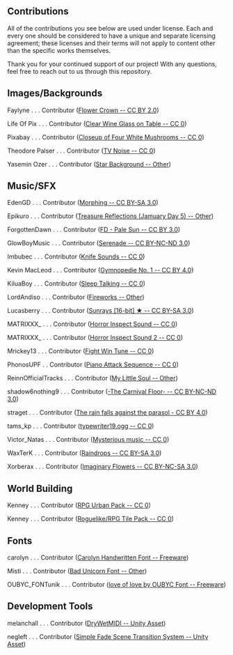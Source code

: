 ## Contributions

All of the contributions you see below are used under license. Each and every one should be considered to have a unique and separate licensing agreement; these licenses and their terms will not apply to content other than the specific works themselves.

Thank you for your continued support of our project! With any questions, feel free to reach out to us through this repository.

## Images/Backgrounds
Faylyne . . . Contributor ([Flower Crown -- CC BY 2.0](https://www.flickr.com/photos/bellafaye8/10918036363))

Life Of Pix . . . Contributor ([Clear Wine Glass on Table -- CC 0](https://www.pexels.com/photo/clear-wine-glass-on-table-67468/))

Pixabay . . . Contributor ([Closeup of Four White Mushrooms -- CC 0](https://www.pexels.com/photo/forest-fungus-landscape-moss-361186/))

Theodore Palser . . . Contributor ([TV Noise -- CC 0](https://www.publicdomainpictures.net/en/view-image.php?image=201932&picture=tv-noise))

Yasemin Ozer . . . Contributor ([Star Background -- Other](https://media.discordapp.net/attachments/549295098387628032/1070555543162331156/silhouette20opening.mov))

## Music/SFX
EdenGD . . . Contributor ([Morphing -- CC BY-SA 3.0](https://www.newgrounds.com/audio/listen/1183064))

Epikuro . . . Contributor ([Treasure Reflections (Jamuary Day 5) -- Other](https://www.newgrounds.com/audio/listen/1185201))

ForgottenDawn . . . Contributor ([FD - Pale Sun -- CC BY 3.0](https://www.newgrounds.com/audio/listen/1182608))

GlowBoyMusic . . . Contributor ([Serenade -- CC BY-NC-ND 3.0](https://www.newgrounds.com/audio/listen/1110611))

Imbubec . . . Contributor ([Knife Sounds -- CC 0](https://freesound.org/people/lmbubec/packs/7460/))

Kevin MacLeod . . . Contributor ([Gymnopedie No. 1 -- CC BY 4.0](https://www.youtube.com/watch?v=YlTQSg4so8k))

KiluaBoy . . . Contributor ([Sleep Talking -- CC 0](https://freesound.org/people/KiluaBoy/sounds/431819/))

LordAndiso . . . Contributor ([Fireworks -- Other](https://www.newgrounds.com/audio/listen/1160376))

Lucasberry . . . Contributor ([Sunrays [16-bit] ★ -- CC BY-SA 3.0](https://www.newgrounds.com/audio/listen/1178830))

MATRIXXX_ . . . Contributor ([Horror Inspect Sound -- CC 0](https://freesound.org/people/MATRIXXX_/sounds/657947/))

MATRIXXX_ . . . Contributor ([Horror Inspect Sound 2 -- CC 0](https://freesound.org/people/MATRIXXX_/sounds/657946/))

Mrickey13 . . . Contributor ([Fight Win Tune -- CC 0](https://freesound.org/people/mrickey13/sounds/518855/))

PhonosUPF . . Contributor ([Piano Attack Sequence -- CC 0](https://freesound.org/people/PhonosUPF/sounds/488775/))

ReinnOfficialTracks . . . Contributor ([My Little Soul -- Other](https://www.newgrounds.com/audio/listen/1035875))

shadow6nothing9 . . . Contributor ([-The Carnival Floor- -- CC BY-NC-ND 3.0](https://www.newgrounds.com/audio/listen/279237))

straget . . . Contributor ([The rain falls against the parasol - CC BY 4.0](https://freesound.org/people/straget/sounds/531947/))

tams_kp . . . Contributor ([typewriter19.ogg -- CC 0](https://freesound.org/people/tams_kp/sounds/43559/))

Victor_Natas . . . Contributor ([Mysterious music -- CC 0](https://freesound.org/people/Victor_Natas/sounds/554742/))

WaxTerK . . . Contributor ([Raindrops -- CC BY-SA 3.0](https://www.newgrounds.com/audio/listen/1163732))

Xorberax . . . Contributor ([Imaginary Flowers -- CC BY-NC-SA 3.0](https://www.newgrounds.com/audio/listen/1132211))

## World Building 
Kenney . . . Contributor ([RPG Urban Pack -- CC 0](https://opengameart.org/content/rpg-urban-pack))

Kenney . . . Contributor ([Roguelike/RPG Tile Pack -- CC 0](https://opengameart.org/content/roguelikerpg-pack-1700-tiles))

## Fonts
carolyn . . . Contributor ([Carolyn Handwritten Font -- Freeware](https://www.fontspace.com/carolyn-handwritten-font-f19729))

Misti . . . Contributor ([Bad Unicorn Font -- Other](https://www.fontspace.com/bad-unicorn-font-f30198))

OUBYC_FONTunik . . . Contributor ([love of love by OUBYC Font -- Freeware](https://www.fontspace.com/love-of-love-by-oubyc-font-f16032))

## Development Tools
melanchall . . . Contributor ([DryWetMIDI -- Unity Asset](https://assetstore.unity.com/packages/tools/audio/drywetmidi-222171))

negleft . . . Contributor ([Simple Fade Scene Transition System -- Unity Asset](https://assetstore.unity.com/packages/tools/particles-effects/simple-fade-scene-transition-system-81753))
